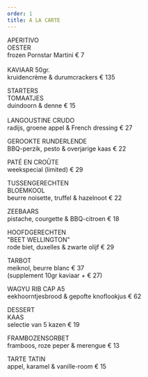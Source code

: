 ```yaml
---
order: 1
title: A LA CARTE
---
```

APERITIVO\
O﻿ESTER\
frozen Pornstar Martini € 7\
\
KAVIAAR 50gr.\
kruidencrème & durumcrackers € 135

STARTERS\
T﻿OMAATJES\
duindoorn & denne € 15\
\
LANGOUSTINE CRUDO\
radijs, groene appel & French dressing € 27

GEROOKTE RUNDERLENDE\
BBQ-perzik, pesto & overjarige kaas € 22

PATÉ EN CROÛTE\
w﻿eekspecial (limited) € 29

TUSSENGERECHTEN\
BLOEMKOOL\
beurre noisette, truffel & hazelnoot € 22

ZEEBAARS\
pistache, courgette & BBQ-citroen € 18

HOOFDGERECHTEN\
"BEET WELLINGTON"\
rode biet, duxelles & zwarte olijf € 29

TARBOT\
meiknol, beurre blanc € 37\
(supplement 10gr kaviaar + € 27)

WAGYU RIB CAP A5\
eekhoorntjesbrood & gepofte knoflookjus € 62

DESSERT\
KAAS\
selectie van 5 kazen € 19

FRAMBOZENSORBET\
framboos, roze peper & merengue € 13

T﻿ARTE TATIN\
a﻿ppel, karamel & vanille-room € 15